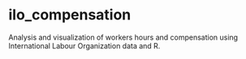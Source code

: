 # ilo_compensation
Analysis and visualization of workers hours and compensation using International Labour Organization data and R.
